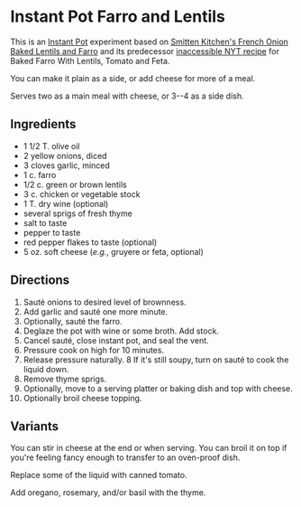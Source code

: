 [Instant Pot]: ../indices/instantPot.html
[quick]: ../indices/quick.html

# Instant Pot Farro and Lentils

This is an [Instant Pot] experiment based on [Smitten Kitchen's French Onion Baked Lentils and Farro](https://smittenkitchen.com/2024/01/french-onion-baked-lentils-and-farro/) and its predecessor [inaccessible NYT recipe](https://cooking.nytimes.com/recipes/1020809-baked-farro-with-lentils-tomato-and-feta) for Baked Farro With Lentils, Tomato and Feta.

You can make it plain as a side, or add cheese for more of a meal.

Serves two as a main meal with cheese, or 3--4 as a side dish.

## Ingredients

* 1 1/2 T. olive oil
* 2 yellow onions, diced
* 3 cloves garlic, minced
* 1 c. farro
* 1/2 c. green or brown lentils
* 3 c. chicken or vegetable stock
* 1 T. dry wine (optional)
* several sprigs of fresh thyme
* salt to taste
* pepper to taste
* red pepper flakes to taste (optional)
* 5 oz. soft cheese (*e.g.*, gruyere or feta, optional)

## Directions

1. Sauté onions to desired level of brownness.
2. Add garlic and sauté one more minute.
3. Optionally, sauté the farro.
4. Deglaze the pot with wine or some broth.  Add stock.
5. Cancel sauté, close instant pot, and seal the vent.
6. Pressure cook on high for 10 minutes.
7. Release pressure naturally.
8  If it's still soupy, turn on sauté to cook the liquid down.
9. Remove thyme sprigs.
10. Optionally, move to a serving platter or baking dish and top with cheese.
11. Optionally broil cheese topping.

## Variants

You can stir in cheese at the end or when serving.  You can broil it on top if you're feeling fancy enough to transfer to an oven-proof dish.

Replace some of the liquid with canned tomato.

Add oregano, rosemary, and/or basil with the thyme.
